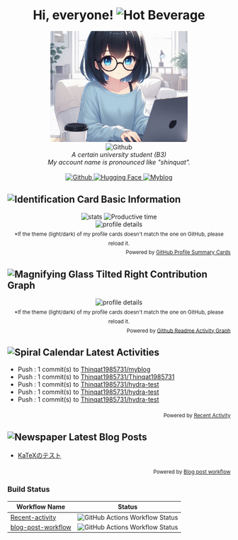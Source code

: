 <h1 align="center">Hi, everyone! <img src="https://raw.githubusercontent.com/Tarikul-Islam-Anik/Animated-Fluent-Emojis/master/Emojis/Food/Hot%20Beverage.png" alt="Hot Beverage" width="30" height="30" /></h1>

<div align="center">
  <img src="./images/_68106c07-2baa-43fd-bff9-4cad1716413b___.jpg" alt="Picture" height="250px"/>
  <br>
  <picture>
    <source
      srcset="https://readme-typing-svg.demolab.com?font=IBM+Plex+Mono&weight=600&pause=1000&color=FFFFFF&center=true&vCenter=true&random=false&width=435&lines=I'm+Thinqat+(Thinqat1985731)."
      alt="Typing SVG"
      media="(prefers-color-scheme: dark)"
    />
    <source
      srcset="https://readme-typing-svg.demolab.com?font=IBM+Plex+Mono&weight=600&pause=1000&color=000000&center=true&vCenter=true&random=false&width=435&lines=I'm+Thinqat+(Thinqat1985731)."
      alt="Typing SVG"
      media="(prefers-color-scheme: light)"
    />
    <img src="https://readme-typing-svg.demolab.com?font=IBM+Plex+Mono&weight=600&pause=1000&color=FFFFFF&random=false&width=435&lines=I'm+Thinqat+(Thinqat1985731)."  alt="Github"/>
  </picture>
  <br>
  <i>
      A certain university student (B3)<br>My account name is pronounced like "shinquat".<br>
  </i><br>
  <a href="https://github.com/Thinqat1985731" target="_blank">
  <picture>
    <source
      srcset="https://img.shields.io/badge/GitHub-444444.svg?style=for-the-badge&logo=github"
      media="(prefers-color-scheme: dark)"
    />
    <source
      srcset="https://img.shields.io/badge/GitHub-000000.svg?style=for-the-badge&logo=github"
      media="(prefers-color-scheme: light)"
    />
    <img src="https://img.shields.io/badge/-Github-444444.svg?style=for-the-badge&logo=github" alt="Github"/>
  </picture>
  </a>
  <a href="https://huggingface.co/Thinqat1985731" target="_blank">
    <picture>
      <source
        srcset="https://img.shields.io/badge/Hugging_Face-444444.svg?style=for-the-badge"
        media="(prefers-color-scheme: dark)"
      />
      <source
        srcset="https://img.shields.io/badge/Hugging_Face-000000.svg?style=for-the-badge"
        media="(prefers-color-scheme: light)"
      />
      <img src="https://img.shields.io/badge/Hugging_Face-444444.svg?style=for-the-badge" alt="Hugging Face"/>
    </picture>
  </a>
  <a href="https://thinqat1985731.github.io/myblog/" target="_blank">
  <picture>
    <source
      srcset="https://img.shields.io/badge/Myblog-444444.svg?style=for-the-badge&logo=jekyll"
      media="(prefers-color-scheme: dark)"
    />
    <source
      srcset="https://img.shields.io/badge/Myblog-000000.svg?style=for-the-badge&logo=jekyll"
      media="(prefers-color-scheme: light)"
    />
    <img src="https://img.shields.io/badge/Myblog-444444.svg?style=for-the-badge&logo=jekyll" alt="Myblog"/>
  </picture>
  </a>
</div>

<h2> <img src="https://raw.githubusercontent.com/Tarikul-Islam-Anik/Animated-Fluent-Emojis/master/Emojis/Objects/Identification%20Card.png" alt="Identification Card" width="25" height="25" /> Basic Information </h2>

<div align="center">
  <picture>
    <source
      srcset="http://github-profile-summary-cards.vercel.app/api/cards/stats?username=Thinqat1985731&theme=nord_dark"
      media="(prefers-color-scheme: dark)"
      height="160px"
    />
    <source
      srcset="http://github-profile-summary-cards.vercel.app/api/cards/stats?username=Thinqat1985731&theme=nord_bright"
      media="(prefers-color-scheme: light)"
      height="160px"
    />
    <img src="http://github-profile-summary-cards.vercel.app/api/cards/stats?username=Thinqat1985731" alt="stats"/>
  </picture>
  <picture>
    <source
      srcset="http://github-profile-summary-cards.vercel.app/api/cards/productive-time?username=Thinqat1985731&theme=nord_dark"
      media="(prefers-color-scheme: dark)"
      height="160px"
    />
    <source
      srcset="http://github-profile-summary-cards.vercel.app/api/cards/productive-time?username=Thinqat1985731&theme=nord_bright"
      media="(prefers-color-scheme: light)"
      height="160px"
    />
    <img src="http://github-profile-summary-cards.vercel.app/api/cards/stats?username=Thinqat1985731" alt="Productive time"/>
  </picture>
</div>

<div align="center">
  <picture>
    <source
      srcset="http://github-profile-summary-cards.vercel.app/api/cards/profile-details?username=Thinqat1985731&utcOffset=9&theme=nord_dark"
      media="(prefers-color-scheme: dark)"
      height="155px"
    />
    <source
      srcset="http://github-profile-summary-cards.vercel.app/api/cards/profile-details?username=Thinqat1985731&utcOffset=9&theme=nord_bright"
      media="(prefers-color-scheme: light)"
      height="155px"
    />
    <img src="http://github-profile-summary-cards.vercel.app/api/cards/profile-details?username=Thinqat1985731&utcOffset=9" alt="profile details"/>
  </picture>
</div>

<div align="center"><sub>
*If the theme (light/dark) of my profile cards doesn't match the one on GitHub, please reload it.
</sub></div>

<div align="right">
  <sub>
  Powered by <a href="https://github-profile-summary-cards.vercel.app/demo.html">GitHub Profile Summary Cards</a>
  </sub>
</div>

<h2> <img src="https://raw.githubusercontent.com/Tarikul-Islam-Anik/Animated-Fluent-Emojis/master/Emojis/Objects/Magnifying%20Glass%20Tilted%20Right.png" alt="Magnifying Glass Tilted Right" width="25" height="25" /> Contribution Graph </h2>

<div align="center">
  <picture>
    <source
      srcset="https://github-readme-activity-graph.vercel.app/graph?username=Thinqat1985731&bg_color=2e3440&color=ffffff&title_color=ffffff&line=8fbcbb&point=8fbcbb&radius=10&hide_border=true"
      media="(prefers-color-scheme: dark)"
      height="250px"
    />
    <source
      srcset="https://github-readme-activity-graph.vercel.app/graph?username=Thinqat1985731&bg_color=eceff4&color=000000&title_color=000000&line=8fbcbb&point=8fbcbb&radius=10&hide_border=true"
      media="(prefers-color-scheme: light)"
      height="250px"
    />
    <img src="http://github-profile-summary-cards.vercel.app/api/cards/profile-details?username=Thinqat1985731&utcOffset=9" alt="profile details"/>
  </picture>
</div>


<div align="center"><sub>
*If the theme (light/dark) of my profile cards doesn't match the one on GitHub, please reload it.
</sub></div>

<div align="right">
  <sub>
  Powered by <a href="https://github.com/Ashutosh00710/github-readme-activity-graph">Github Readme Activity Graph</a>
  </sub>
</div>


<h2><img src="https://raw.githubusercontent.com/Tarikul-Islam-Anik/Animated-Fluent-Emojis/master/Emojis/Objects/Spiral%20Calendar.png" alt="Spiral Calendar" width="25" height="25" /> Latest Activities</h2>

<!--RECENT_ACTIVITY:start-->
- Push : 1 commit(s) to [Thinqat1985731/myblog](https://github.com/Thinqat1985731/myblog)<br>
- Push : 1 commit(s) to [Thinqat1985731/Thinqat1985731](https://github.com/Thinqat1985731/Thinqat1985731)<br>
- Push : 1 commit(s) to [Thinqat1985731/hydra-test](https://github.com/Thinqat1985731/hydra-test)<br>
- Push : 1 commit(s) to [Thinqat1985731/hydra-test](https://github.com/Thinqat1985731/hydra-test)<br>
- Push : 1 commit(s) to [Thinqat1985731/hydra-test](https://github.com/Thinqat1985731/hydra-test)<br>
<!--RECENT_ACTIVITY:end-->

<div align="right">
  <sub>
  Powered by <a href="https://github.com/Readme-Workflows/recent-activity?tab=readme-ov-file">Recent Activity</a>
  </sub>
</div>
<h2><img src="https://raw.githubusercontent.com/Tarikul-Islam-Anik/Telegram-Animated-Emojis/main/Objects/Newspaper.webp" alt="Newspaper" width="25" height="25" /> Latest Blog Posts
</h2>

<!-- BLOG-POST-LIST:START -->
- [KaTeXのテスト](https://thinqat1985731.github.io/myblog/2023/10/24/KaTeX%E3%81%AE%E3%83%86%E3%82%B9%E3%83%88.html)
<!-- BLOG-POST-LIST:END -->

<div align="right">
  <sub>
  Powered by <a href="https://github.com/gautamkrishnar/blog-post-workflow">Blog post workflow</a>
  </sub>
</div>

<h3>Build Status</h3>

<div align="center">

| Workflow Name    | Status      |
| ----------- |:-----------:|
| [Recent-activity](./.github/workflows/recent-activity.yml) | ![GitHub Actions Workflow Status](https://img.shields.io/github/actions/workflow/status/Thinqat1985731/Thinqat1985731/recent-activity.yml?style=flat-square&color=%230a70b4)|
| [blog-post-workflow](./.github/workflows/blog-post-workflow.yml) | ![GitHub Actions Workflow Status](https://img.shields.io/github/actions/workflow/status/Thinqat1985731/Thinqat1985731/blog-post-workflow.yml?style=flat-square&color=%230a70b4)|

</div>
